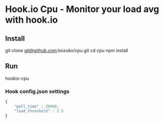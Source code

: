 # Hook.io Cpu - Monitor your load avg with hook.io

## Install
git clone git@github.com:bozuko/cpu.git
cd cpu
npm install

## Run
hookio-cpu

### Hook config.json settings

```js
{
    "poll_time" : 20000,
    "load_threshold" : 2.5
}
```